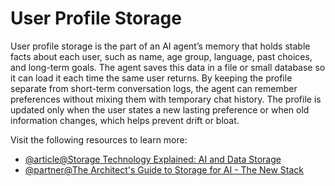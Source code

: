 # User Profile Storage

User profile storage is the part of an AI agent’s memory that holds stable facts about each user, such as name, age group, language, past choices, and long-term goals. The agent saves this data in a file or small database so it can load it each time the same user returns. By keeping the profile separate from short-term conversation logs, the agent can remember preferences without mixing them with temporary chat history. The profile is updated only when the user states a new lasting preference or when old information changes, which helps prevent drift or bloat.

Visit the following resources to learn more:

- [@article@Storage Technology Explained: AI and Data Storage](https://www.computerweekly.com/feature/Storage-technology-explained-AI-and-the-data-storage-it-needs)
- [@partner@The Architect's Guide to Storage for AI - The New Stack](https://thenewstack.io/the-architects-guide-to-storage-for-ai/)